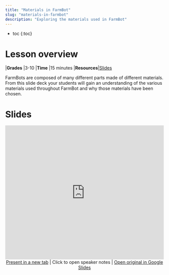 ```yaml
---
title: "Materials in FarmBot"
slug: "materials-in-farmbot"
description: "Exploring the materials used in FarmBot"
---
```


* toc
{:toc}

# Lesson overview

|**Grades**   |3-10
|**Time**     |15 minutes
|**Resources**|[Slides](#slides)

FarmBots are composed of many different parts made of different materials. From this slide deck your students will gain an understanding of the various materials used throughout FarmBot and why those materials have been chosen.

# Slides

<iframe src="https://docs.google.com/presentation/d/e/2PACX-1vSHKEUSKfldkPbOQNdU8A0TCrgmhuCHQsfVkw73DduBnTztR2Wnal-Cp_oL7zchrwXNpPcSpI8xjRjD/embed" frameborder="0" width="100%" height="425" allowfullscreen="true" mozallowfullscreen="true" webkitallowfullscreen="true"></iframe>

<center><a href="https://docs.google.com/presentation/d/e/2PACX-1vSHKEUSKfldkPbOQNdU8A0TCrgmhuCHQsfVkw73DduBnTztR2Wnal-Cp_oL7zchrwXNpPcSpI8xjRjD/pub" target="_blank"><i class="fa fa-desktop"></i> Present in a new tab</a> | Click <i class="fa fa-gear"></i> to open speaker notes | <a href="https://docs.google.com/presentation/d/1ebjH-9JWSeDcD4odLgvXTgOlIQiUewwHARlPcELvdu4/edit" target="_blank">Open original in Google Slides <i class="fa fa-external-link-square"></i></a></center>
